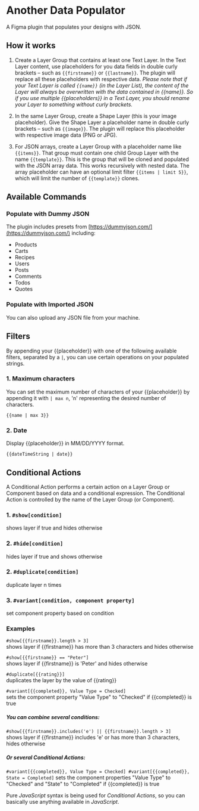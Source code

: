 # Another Data Populator

A Figma plugin that populates your designs with JSON.

## How it works

1. Create a Layer Group that contains at least one Text Layer. In the Text Layer content, use placeholders for you data fields in double curly brackets – such as `{{firstname}}` or `{{lastname}}`. The plugin will replace all these placeholders with respective data. _Please note that if your Text Layer is called `{{name}}` (in the Layer List), the content of the Layer will always be overwritten with the data contained in {{name}}. So if you use multiple {{placeholders}} in a Text Layer, you should rename your Layer to something without curly brackets._

2. In the same Layer Group, create a Shape Layer (this is your image placeholder). Give the Shape Layer a placeholder name in double curly brackets – such as `{{image}}`. The plugin will replace this placeholder with respective image data (PNG or JPG).

3. For JSON arrays, create a Layer Group with a placeholder name like `{{items}}`. That group must contain one child Group Layer with the name `{{template}}`. This is the group that will be cloned and populated with the JSON array data. This works recursively with nested data. The array placeholder can have an optional limit filter `{{items | limit 5}}`, which will limit the number of `{{template}}` clones.

## Available Commands

### Populate with Dummy JSON
The plugin includes presets from [https://dummyjson.com/](https://dummyjson.com/) including:

- Products
- Carts
- Recipes
- Users
- Posts
- Comments
- Todos
- Quotes

### Populate with Imported JSON
You can also upload any JSON file from your machine.

## Filters
By appending your {{placeholder}} with one of the following available filters, separated by a `|`, you can use certain operations on your populated strings.

### 1. Maximum characters
You can set the maximum number of characters of your {{placeholder}} by appending it with `| max n`, 'n' representing the desired number of characters.

`{{name | max 3}}`

### 2. Date
Display {{placeholder}} in MM/DD/YYYY format.

`{{dateTimeString | date}}`

## Conditional Actions
A Conditional Action performs a certain action on a Layer Group or Component based on data and a conditional expression. The Conditional Action is controlled by the name of the Layer Group (or Component).

### 1. `#show[condition]`  
shows layer if true and hides otherwise

### 2. `#hide[condition]`  
hides layer if true and shows otherwise

### 2. `#duplicate[condition]`  
duplicate layer n times

### 3. `#variant[condition, component property]`  
set component property based on condition

### Examples
`#show[{{firstname}}.length > 3]`  
shows layer if {{firstname}} has more than 3 characters and hides otherwise

`#show[{{firstname}} == "Peter"]`  
shows layer if {{firstname}} is 'Peter' and hides otherwise 

`#duplicate[{{rating}}]`  
duplicates the layer by the value of {{rating}}

`#variant[{{completed}}, Value Type = Checked]`  
sets the component property "Value Type" to "Checked" if {{completed}} is true

##### You can combine several conditions:

`#show[{{firstname}}.includes('e') || {{firstname}}.length > 3]`  
shows layer if {{firstname}} includes 'e' or has more than 3 characters, hides otherwise  

##### Or several Conditional Actions:

`#variant[{{completed}}, Value Type = Checked] #variant[{{completed}}, State = Completed]`
sets the component properties "Value Type" to "Checked" and "State" to "Completed" if {{completed}} is true

Pure _JavaScript_ syntax is being used for _Conditional Actions_, so you can basically use anything available in _JavaScript_.